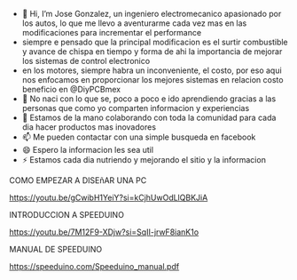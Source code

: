 - 👋 Hi, I’m Jose Gonzalez, un ingeniero electromecanico apasionado por los autos, lo que me llevo a aventurarme cada vez mas en las modificaciones para incrementar el performance
- siempre e pensado que la principal modificacion es el surtir combustible y avance de chispa en tiempo y forma de ahi la importancia de mejorar los sistemas de control electronico
- en los motores, siempre habra un inconveniente, el costo, por eso aqui nos enfocamos en proporcionar los mejores sistemas en relacion costo beneficio en @DiyPCBmex
- 🌱 No naci con lo que se, poco a poco e ido aprendiendo gracias a las personas que como yo comparten informacion y experiencias
- 💞️ Estamos de la mano colaborando con toda la comunidad para cada dia hacer productos mas inovadores
- 📫 Me pueden contactar con una simple busqueda en facebook
- 😄 Espero la informacion les sea util
- ⚡ Estamos cada dia nutriendo y mejorando el sitio y la informacion


COMO EMPEZAR A DISEñAR UNA PC

https://youtu.be/gCwibH1YeiY?si=kCjhUwOdLlQBKJiA

INTRODUCCION A SPEEDUINO

https://youtu.be/7M12F9-XDjw?si=SqII-jrwF8ianK1o

MANUAL DE SPEEDUINO

https://speeduino.com/Speeduino_manual.pdf

<!---
DiyPCBmex/DiyPCBmex is a ✨ special ✨ repository because its `README.md` (this file) appears on your GitHub profile.
You can click the Preview link to take a look at your changes.
--->
